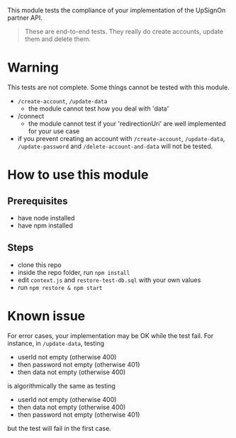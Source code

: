 This module tests the compliance of your implementation of the UpSignOn partner API.

> These are end-to-end tests. They really do create accounts, update them and delete them.

# Warning

This tests are not complete. Some things cannot be tested with this module.

- `/create-account`, `/update-data`
  - the module cannot test how you deal with 'data'
- /connect
  - the module cannot test if your 'redirectionUri' are well implemented for your use case
- if you prevent creating an account with `/create-account`, `/update-data`, `/update-password` and `/delete-account-and-data` will not be tested.

# How to use this module

## Prerequisites

- have node installed
- have npm installed

## Steps

- clone this repo
- inside the repo folder, run `npm install`
- edit `context.js` and `restore-test-db.sql` with your own values
- run `npm restore & npm start`

# Known issue

For error cases, your implementation may be OK while the test fail. For instance, in `/update-data`, testing

- userId not empty (otherwise 400)
- then password not empty (otherwise 401)
- then data not empty (otherwise 400)

is algorithmically the same as testing

- userId not empty (otherwise 400)
- then data not empty (otherwise 400)
- then password not empty (otherwise 401)

but the test will fail in the first case.
